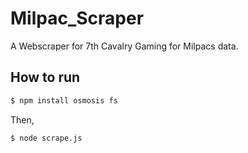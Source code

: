 # Milpac_Scraper
A Webscraper for 7th Cavalry Gaming for Milpacs data.

## How to run

```sh
$ npm install osmosis fs
```
Then,
```sh
$ node scrape.js
```
